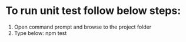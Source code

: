 # To run unit test follow below steps:

1. Open command prompt and browse to the project folder
2. Type below:
npm test

